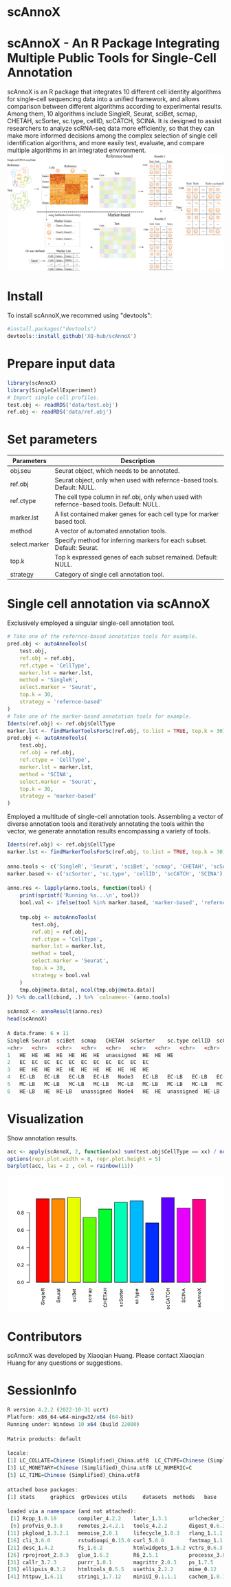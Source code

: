 # scAnnoX

# scAnnoX - An R Package Integrating Multiple Public Tools for Single-Cell Annotation
scAnnoX is an R package that integrates 10 different cell identity algorithms for single-cell sequencing data into a unified framework, and allows comparison between different algorithms according to experimental results. Among them, 10 algorithms include SingleR, Seurat, sciBet, scmap, CHETAH, scSorter, sc.type, cellID, scCATCH, SCINA. It is designed to assist researchers to analyze scRNA-seq data more efficiently, so that they can make more informed decisions among the complex selection of single cell identification algorithms, and more easily test, evaluate, and compare multiple algorithms in an integrated environment.
![scAnnoX](inst/scAnnoX.png)

# Install
To install scAnnoX,we recommed using "devtools":
```R
#install.packages("devtools")  
devtools::install_github('XQ-hub/scAnnoX')
```

# Prepare input data
```R
library(scAnnoX)
library(SingleCellExperiment)
# Import single cell profiles.
test.obj <- readRDS('data/test.obj')
ref.obj <- readRDS('data/ref.obj')
```

# Set parameters
| Parameters   | Description |
| ------------ | ------------------------------------------ |
| obj.seu      | Seurat object, which needs to be annotated. |
| ref.obj      | Seurat object, only when used with refernce-based tools. Default: NULL.  |
| ref.ctype    | The cell type column in ref.obj, only when used with refernce-based tools. Default: NULL.   |
| marker.lst   | A list contained maker genes for each cell type for marker based tool.   |
| method       | A vector of automated annotation tools.   |
| select.marker| Specify method for inferring markers for each subset. Default: Seurat.  |
| top.k        | Top k expressed genes of each subset remained. Default: NULL.  |
| strategy     | Category of single cell annotation tool.   |

# Single cell annotation via scAnnoX
Exclusively employed a singular single-cell annotation tool.
```R
# Take one of the refernce-based annotation tools for example.
pred.obj <- autoAnnoTools(
    test.obj,
    ref.obj = ref.obj,
    ref.ctype = 'CellType',
    marker.lst = marker.lst,
    method = 'SingleR',
    select.marker = 'Seurat',
    top.k = 30,
    strategy = 'refernce-based'
) 
# Take one of the marker-based annotation tools for example.
Idents(ref.obj) <- ref.obj$CellType
marker.lst <- findMarkerToolsForSc(ref.obj, to.list = TRUE, top.k = 30)
pred.obj <- autoAnnoTools(
    test.obj,
    ref.obj = ref.obj,
    ref.ctype = 'CellType',
    marker.lst = marker.lst,
    method = 'SCINA',
    select.marker = 'Seurat',
    top.k = 30,
    strategy = 'marker-based'
) 
```

Employed a multitude of single-cell annotation tools.
Assembling a vector of diverse annotation tools and iteratively annotating the tools within the vector, we generate annotation results encompassing a variety of tools.
```R
Idents(ref.obj) <- ref.obj$CellType
marker.lst <- findMarkerToolsForSc(ref.obj, to.list = TRUE, top.k = 30)

anno.tools <- c('SingleR', 'Seurat', 'sciBet', 'scmap', 'CHETAH', 'scSorter', 'sc.type', 'cellID', 'scCATCH', 'SCINA')
marker.based <- c('scSorter', 'sc.type', 'cellID', 'scCATCH', 'SCINA')

anno.res <- lapply(anno.tools, function(tool) {
    print(sprintf('Running %s...\n', tool))
    bool.val <- ifelse(tool %in% marker.based, 'marker-based', 'refernce-based')
    
    tmp.obj <- autoAnnoTools(
        test.obj,
        ref.obj = ref.obj,
        ref.ctype = 'CellType',
        marker.lst = marker.lst,
        method = tool,
        select.marker = 'Seurat',
        top.k = 30,
        strategy = bool.val
    ) 
    tmp.obj@meta.data[, ncol(tmp.obj@meta.data)]
}) %>% do.call(cbind, .) %>% `colnames<-`(anno.tools)

scAnnoX <- annoResult(anno.res)
head(scAnnoX)

A data.frame: 6 × 11
SingleR	Seurat	sciBet	scmap	CHETAH	scSorter	sc.type	cellID	scCATCH	SCINA	scAnnoX
<chr>	<chr>	<chr>	<chr>	<chr>	<chr>	<chr>	<chr>	<chr>	<chr>	<chr>
1	HE	HE	HE	HE	HE	HE	HE	unassigned	HE	HE	HE
2	EC	EC	EC	EC	EC	EC	EC	EC	EC	EC	EC
3	HE	HE	HE	HE	HE	HE	HE	HE	HE	HE	HE
4	EC-LB	EC-LB	EC-LB	EC-LB	Node3	EC-LB	EC-LB	EC-LB	EC-LB	EC-LB	EC-LB
5	MC-LB	MC-LB	MC-LB	MC-LB	MC-LB	MC-LB	MC-LB	MC-LB	MC-LB	MC-LB	MC-LB
6	HE-LB	HE	HE-LB	unassigned	Node4	HE	HE	unassigned	HE-LB	HE	HE

```

# Visualization
Show annotation results.
```R
acc <- apply(scAnnoX, 2, function(xx) sum(test.obj$CellType == xx) / ncol(test.obj))
options(repr.plot.width = 8, repr.plot.height = 5)
barplot(acc, las = 2 , col = rainbow(11))
```
![Annotation results](vignettes/result.png)

# Contributors
scAnnoX was developed by Xiaoqian Huang. Please contact Xiaoqian Huang for any questions or suggestions.

# SessionInfo
```R
R version 4.2.2 (2022-10-31 ucrt)
Platform: x86_64-w64-mingw32/x64 (64-bit)
Running under: Windows 10 x64 (build 22000)

Matrix products: default

locale:
[1] LC_COLLATE=Chinese (Simplified)_China.utf8  LC_CTYPE=Chinese (Simplified)_China.utf8   
[3] LC_MONETARY=Chinese (Simplified)_China.utf8 LC_NUMERIC=C                               
[5] LC_TIME=Chinese (Simplified)_China.utf8    

attached base packages:
[1] stats     graphics  grDevices utils     datasets  methods   base     

loaded via a namespace (and not attached):
 [1] Rcpp_1.0.10       compiler_4.2.2    later_1.3.1       urlchecker_1.0.1  prettyunits_1.1.1
 [6] profvis_0.3.8     remotes_2.4.2.1   tools_4.2.2       digest_0.6.31     pkgbuild_1.4.2   
[11] pkgload_1.3.2.1   memoise_2.0.1     lifecycle_1.0.3   rlang_1.1.1       shiny_1.7.4.1    
[16] cli_3.6.0         rstudioapi_0.15.0 curl_5.0.0        fastmap_1.1.1     stringr_1.5.0    
[21] desc_1.4.2        fs_1.6.2          htmlwidgets_1.6.2 vctrs_0.6.3       devtools_2.4.5   
[26] rprojroot_2.0.3   glue_1.6.2        R6_2.5.1          processx_3.8.2    sessioninfo_1.2.2
[31] callr_3.7.3       purrr_1.0.1       magrittr_2.0.3    ps_1.7.5          promises_1.2.0.1 
[36] ellipsis_0.3.2    htmltools_0.5.5   usethis_2.2.2     mime_0.12         xtable_1.8-4     
[41] httpuv_1.6.11     stringi_1.7.12    miniUI_0.1.1.1    cachem_1.0.7      crayon_1.5.2 
```
